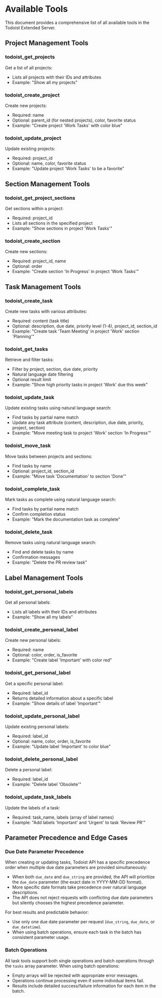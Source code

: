 # Available Tools

This document provides a comprehensive list of all available tools in the Todoist Extended Server.

## Project Management Tools

### todoist_get_projects

Get a list of all projects:

* Lists all projects with their IDs and attributes
* Example: "Show all my projects"

### todoist_create_project

Create new projects:

* Required: name
* Optional: parent_id (for nested projects), color, favorite status
* Example: "Create project 'Work Tasks' with color blue"

### todoist_update_project

Update existing projects:

* Required: project_id
* Optional: name, color, favorite status
* Example: "Update project 'Work Tasks' to be a favorite"

## Section Management Tools

### todoist_get_project_sections

Get sections within a project:

* Required: project_id
* Lists all sections in the specified project
* Example: "Show sections in project 'Work Tasks'"

### todoist_create_section

Create new sections:

* Required: project_id, name
* Optional: order
* Example: "Create section 'In Progress' in project 'Work Tasks'"

## Task Management Tools

### todoist_create_task

Create new tasks with various attributes:

* Required: content (task title)
* Optional: description, due date, priority level (1-4), project_id, section_id
* Example: "Create task 'Team Meeting' in project 'Work' section 'Planning'"

### todoist_get_tasks

Retrieve and filter tasks:

* Filter by project, section, due date, priority
* Natural language date filtering
* Optional result limit
* Example: "Show high priority tasks in project 'Work' due this week"

### todoist_update_task

Update existing tasks using natural language search:

* Find tasks by partial name match
* Update any task attribute (content, description, due date, priority, project, section)
* Example: "Move meeting task to project 'Work' section 'In Progress'"

### todoist_move_task

Move tasks between projects and sections:

* Find tasks by name
* Optional: project_id, section_id
* Example: "Move task 'Documentation' to section 'Done'"

### todoist_complete_task

Mark tasks as complete using natural language search:

* Find tasks by partial name match
* Confirm completion status
* Example: "Mark the documentation task as complete"

### todoist_delete_task

Remove tasks using natural language search:

* Find and delete tasks by name
* Confirmation messages
* Example: "Delete the PR review task"

## Label Management Tools

### todoist_get_personal_labels

Get all personal labels:

* Lists all labels with their IDs and attributes
* Example: "Show all my labels"

### todoist_create_personal_label

Create new personal labels:

* Required: name
* Optional: color, order, is_favorite
* Example: "Create label 'Important' with color red"

### todoist_get_personal_label

Get a specific personal label:

* Required: label_id
* Returns detailed information about a specific label
* Example: "Show details of label 'Important'"

### todoist_update_personal_label

Update existing personal labels:

* Required: label_id
* Optional: name, color, order, is_favorite
* Example: "Update label 'Important' to color blue"

### todoist_delete_personal_label

Delete a personal label:

* Required: label_id
* Example: "Delete label 'Obsolete'"

### todoist_update_task_labels

Update the labels of a task:

* Required: task_name, labels (array of label names)
* Example: "Add labels 'Important' and 'Urgent' to task 'Review PR'"

## Parameter Precedence and Edge Cases

### Due Date Parameter Precedence

When creating or updating tasks, Todoist API has a specific precedence order when multiple due date parameters are provided simultaneously:

* When both `due_date` and `due_string` are provided, the API will prioritize the `due_date` parameter (the exact date in YYYY-MM-DD format).
* More specific date formats take precedence over natural language descriptions.
* The API does not reject requests with conflicting due date parameters but silently chooses the highest precedence parameter.

For best results and predictable behavior:
* Use only one due date parameter per request (`due_string`, `due_date`, or `due_datetime`).
* When using batch operations, ensure each task in the batch has consistent parameter usage.

### Batch Operations

All task tools support both single operations and batch operations through the `tasks` array parameter. When using batch operations:

* Empty arrays will be rejected with appropriate error messages.
* Operations continue processing even if some individual items fail.
* Results include detailed success/failure information for each item in the batch.
